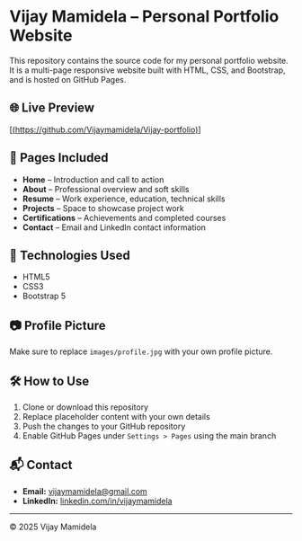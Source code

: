 # Vijay Mamidela – Personal Portfolio Website

This repository contains the source code for my personal portfolio website. It is a multi-page responsive website built with HTML, CSS, and Bootstrap, and is hosted on GitHub Pages.

## 🌐 Live Preview

[[(https://github.com/Vijaymamidela/Vijay-portfolio)](https://github.com/Vijaymamidela/Vijay-portfolio)]

## 📄 Pages Included

- **Home** – Introduction and call to action
- **About** – Professional overview and soft skills
- **Resume** – Work experience, education, technical skills
- **Projects** – Space to showcase project work
- **Certifications** – Achievements and completed courses
- **Contact** – Email and LinkedIn contact information

## 🚀 Technologies Used

- HTML5
- CSS3
- Bootstrap 5

## 📷 Profile Picture

Make sure to replace `images/profile.jpg` with your own profile picture.

## 🛠️ How to Use

1. Clone or download this repository
2. Replace placeholder content with your own details
3. Push the changes to your GitHub repository
4. Enable GitHub Pages under `Settings > Pages` using the main branch

## 📬 Contact

- **Email:** vijaymamidela@gmail.com  
- **LinkedIn:** [linkedin.com/in/vijaymamidela](https://www.linkedin.com/in/vijaymamidela)

---

© 2025 Vijay Mamidela

